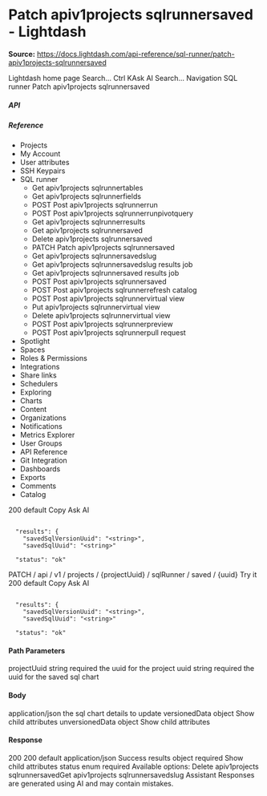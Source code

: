 # Patch apiv1projects sqlrunnersaved - Lightdash

**Source:** https://docs.lightdash.com/api-reference/sql-runner/patch-apiv1projects-sqlrunnersaved

Lightdash home page
Search...
Ctrl KAsk AI
Search...
Navigation
SQL runner
Patch apiv1projects sqlrunnersaved
##### API


##### Reference
  * Projects
  * My Account
  * User attributes
  * SSH Keypairs
  * SQL runner
    * Get apiv1projects sqlrunnertables
    * Get apiv1projects sqlrunnerfields
    * POST
Post apiv1projects sqlrunnerrun
    * POST
Post apiv1projects sqlrunnerrunpivotquery
    * Get apiv1projects sqlrunnerresults
    * Get apiv1projects sqlrunnersaved
    * Delete apiv1projects sqlrunnersaved
    * PATCH
Patch apiv1projects sqlrunnersaved
    * Get apiv1projects sqlrunnersavedslug
    * Get apiv1projects sqlrunnersavedslug results job
    * Get apiv1projects sqlrunnersaved results job
    * POST
Post apiv1projects sqlrunnersaved
    * POST
Post apiv1projects sqlrunnerrefresh catalog
    * POST
Post apiv1projects sqlrunnervirtual view
    * Put apiv1projects sqlrunnervirtual view
    * Delete apiv1projects sqlrunnervirtual view
    * POST
Post apiv1projects sqlrunnerpreview
    * POST
Post apiv1projects sqlrunnerpull request
  * Spotlight
  * Spaces
  * Roles & Permissions
  * Integrations
  * Share links
  * Schedulers
  * Exploring
  * Charts
  * Content
  * Organizations
  * Notifications
  * Metrics Explorer
  * User Groups
  * API Reference
  * Git Integration
  * Dashboards
  * Exports
  * Comments
  * Catalog


200
default
Copy
Ask AI
```

  "results": {
    "savedSqlVersionUuid": "<string>",
    "savedSqlUuid": "<string>"

  "status": "ok"

```

PATCH
/
api
/
v1
/
projects
/
{projectUuid}
/
sqlRunner
/
saved
/
{uuid}
Try it
200
default
Copy
Ask AI
```

  "results": {
    "savedSqlVersionUuid": "<string>",
    "savedSqlUuid": "<string>"

  "status": "ok"

```

#### Path Parameters
projectUuid
string
required
the uuid for the project
uuid
string
required
the uuid for the saved sql chart
#### Body
application/json
the sql chart details to update
versionedData
object
Show child attributes
unversionedData
object
Show child attributes
#### Response
200
200 default
application/json
Success
results
object
required
Show child attributes
status
enum<string>
required
Available options: 
Delete apiv1projects sqlrunnersavedGet apiv1projects sqlrunnersavedslug
Assistant
Responses are generated using AI and may contain mistakes.


